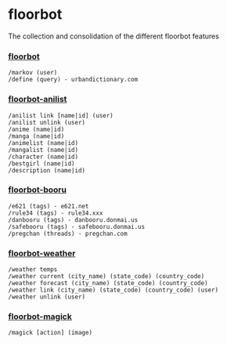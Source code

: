 # floorbot

The collection and consolidation of the different floorbot features

### [floorbot](https://github.com/floorbot/floorbot)

```console
/markov (user)
/define (query) - urbandictionary.com
```

### [floorbot-anilist](https://github.com/floorbot/floorbot/tree/floorbot-anilist)

```console
/anilist link [name|id] (user)
/anilist unlink (user)
/anime (name|id)
/manga (name|id)
/animelist (name|id)
/mangalist (name|id)
/character (name|id)
/bestgirl (name|id)
/description (name|id)
```

### [floorbot-booru](https://github.com/floorbot/floorbot/tree/floorbot-booru)

```console
/e621 (tags) - e621.net
/rule34 (tags) - rule34.xxx
/danbooru (tags) - danbooru.donmai.us
/safebooru (tags) - safebooru.donmai.us
/pregchan (threads) - pregchan.com
```

### [floorbot-weather](https://github.com/floorbot/floorbot/tree/floorbot-weather)

```console
/weather temps
/weather current (city_name) (state_code) (country_code)
/weather forecast (city_name) (state_code) (country_code)
/weather link (city_name) (state_code) (country_code) (user)
/weather unlink (user)
```

### [floorbot-magick](https://github.com/floorbot/floorbot/tree/floorbot-magick)

```console
/magick [action] (image)
```
